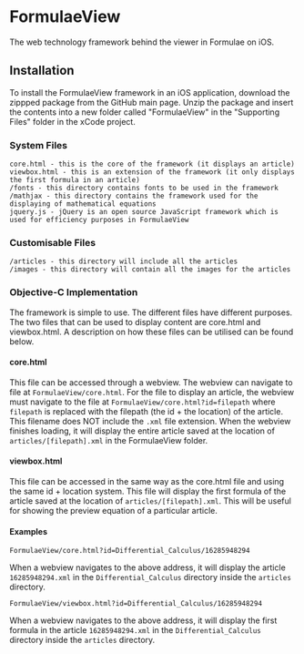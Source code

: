 FormulaeView
============

The web technology framework behind the viewer in Formulae on iOS.

## Installation

To install the FormulaeView framework in an iOS application, download the zippped package from the GitHub main page. Unzip the package and insert the contents into a new folder called "FormulaeView" in the "Supporting Files" folder in the xCode project.

### System Files

```
core.html - this is the core of the framework (it displays an article)
viewbox.html - this is an extension of the framework (it only displays the first formula in an article)
/fonts - this directory contains fonts to be used in the framework
/mathjax - this directory contains the framework used for the displaying of mathematical equations
jquery.js - jQuery is an open source JavaScript framework which is used for efficiency purposes in FormulaeView
```

### Customisable Files

```
/articles - this directory will include all the articles
/images - this directory will contain all the images for the articles
```

### Objective-C Implementation

The framework is simple to use. The different files have different purposes. The two files that can be used to display content are core.html and viewbox.html. A description on how these files can be utilised can be found below.

#### core.html
This file can be accessed through a webview. The webview can navigate to file at `FormulaeView/core.html`. For the file to display an article, the webview must navigate to the file at `FormulaeView/core.html?id=filepath` where `filepath` is replaced with the filepath (the id + the location) of the article. This filename does NOT include the `.xml` file extension. When the webview finishes loading, it will display the entire article saved at the location of `articles/[filepath].xml` in the FormulaeView folder.

#### viewbox.html
This file can be accessed in the same way as the core.html file and using the same id + location system. This file will display the first formula of the article saved at the location of `articles/[filepath].xml`. This will be useful for showing the preview equation of a particular article.

#### Examples
```
FormulaeView/core.html?id=Differential_Calculus/16285948294
```
When a webview navigates to the above address, it will display the article `16285948294.xml` in the `Differential_Calculus` directory inside the `articles` directory.

```
FormulaeView/viewbox.html?id=Differential_Calculus/16285948294
```
When a webview navigates to the above address, it will display the first formula in the article `16285948294.xml` in the `Differential_Calculus` directory inside the `articles` directory.
